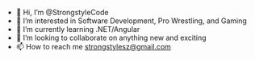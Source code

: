 - 👋 Hi, I’m @StrongstyleCode
- 👀 I’m interested in Software Development, Pro Wrestling, and Gaming
- 🌱 I’m currently learning .NET/Angular
- 💞️ I’m looking to collaborate on anything new and exciting
- 📫 How to reach me strongstylesz@gmail.com

<!---
StrongstyleCode/StrongstyleCode is a ✨ special ✨ repository because its `README.md` (this file) appears on your GitHub profile.
You can click the Preview link to take a look at your changes.
--->
